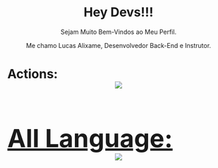 
<h1 align="center">Hey Devs!!!</h1>
<p align="center">Sejam Muito Bem-Vindos ao Meu Perfil.</p>
<p align="center">Me chamo Lucas Alixame, Desenvolvedor Back-End e Instrutor.</p>

  <h1>Actions:
  <div align="center">
    <a href="https://github.com/Alixame">
    <img src="https://github-readme-stats.vercel.app/api?username=Alixame&show_icons=true&include_all_commits=true&count_private=true&bg_color=000000&icon_color=1E90FF&title_color=1E90FF&text_color=FFFFFF&border_color=1E90FF"/>
  </div>
  
  <h1> All Language:  
  <div align="center">
    <img src="https://github-readme-stats.vercel.app/api/top-langs/?username=Alixame&&bg_color=000000&icon_color=1E90FF&title_color=1E90FF&text_color=FFFFFF&border_color=1E90FF"/>
  </div>

  
